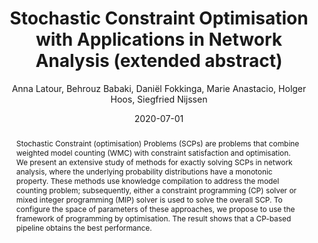 ---
title: "Stochastic Constraint Optimisation with Applications in Network Analysis (extended abstract)"
collection: publications
permalink: /publication/2020-07-01-Stochastic-Constraint-Optimisation-with-Applications-in-Network-Analysis-extended-abstract
date: 2020-07-01
year: 2020
author: ' Anna Latour,  Behrouz Babaki,  Daniël Fokkinga,  Marie Anastacio,  Holger Hoos,  Siegfried Nijssen'
venue: 'International Workshop on Model Counting (MCW), held in conjunction with SAT 2020'
abstract: 'Stochastic Constraint (optimisation) Problems (SCPs) are problems that combine weighted model counting (WMC) with constraint satisfaction and optimisation. We present an extensive study of methods for exactly solving SCPs in network analysis, where the underlying probability distributions have a monotonic property. These methods use knowledge compilation to address the model counting problem; subsequently, either a constraint programming (CP) solver or mixed integer programming (MIP) solver is used to solve the overall SCP. To configure the space of parameters of these approaches, we propose to use the framework of programming by optimisation. The result shows that a CP-based pipeline obtains the best performance.'
links: <a href="https://mccompetition.org/assets/files/2020/MCW_2020_paper_7.pdf" download target="_blank">pdf</a>, <a href="https://mccompetition.org/assets/files/2020/MCW_2020_slides_7.pdf" download target="_blank">slides</a>, <a href="https://github.com/latower/latower.github.io/raw/master/files/bib/LatEtAl20.bib" download target="_blank">bib</a>
---
